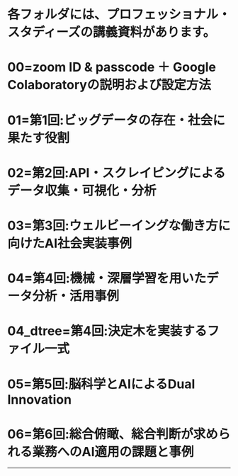 # 各フォルダには、プロフェッショナル・スタディーズの講義資料があります。
# 00=zoom ID & passcode ＋ Google Colaboratoryの説明および設定方法
# 01=第1回:ビッグデータの存在・社会に果たす役割
# 02=第2回:API・スクレイピングによるデータ収集・可視化・分析
# 03=第3回:ウェルビーイングな働き方に向けたAI社会実装事例
# 04=第4回:機械・深層学習を用いたデータ分析・活用事例
# 04_dtree=第4回:決定木を実装するファイル一式
# 05=第5回:脳科学とAIによるDual Innovation
# 06=第6回:総合俯瞰、総合判断が求められる業務へのAI適用の課題と事例
---
